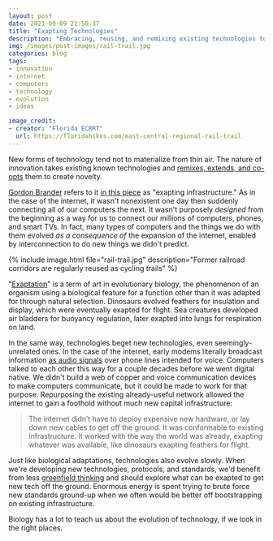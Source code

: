 ```yaml
---
layout: post
date: 2021-09-09 22:50:37
title: "Exapting Technologies"
description: "Embracing, reusing, and remixing existing technologies to build new ones."
img: /images/post-images/rail-trail.jpg
categories: blog
tags:
- innovation
- internet
- computers
- technology
- evolution
- ideas

image_credit:
- creator: "Florida ECRRT"
  url: https://floridahikes.com/east-central-regional-rail-trail
---
```


New forms of technology tend not to materialize from thin air. The nature of innovation takes existing known technologies and [remixes, extends, and co-opts](/books/ridley-how-innovation-works/ "How Innovation Works") them to create novelty.

[Gordon Brander](https://twitter.com/gordonbrander "Gordon Brander on Twitter") refers to it [in this piece](https://subconscious.substack.com/p/exapt-existing-infrastructure "Exapt Existing Infrastructure") as "exapting infrastructure." As in the case of the internet, it wasn't nonexistent one day then suddenly connecting all of our computers the next. It wasn't purposely _designed_ from the beginning as a way for us to connect our millions of computers, phones, and smart TVs. In fact, many types of computers and the things we do with them evolved _as a consequence of_ the expansion of the internet, enabled by interconnection to do new things we didn't predict.

{% include image.html file="rail-trail.jpg" description="Former railroad corridors are regularly reused as cycling trails" %}

"[Exaptation](https://en.wikipedia.org/wiki/Exaptation "Exaptation")" is a term of art in evolutionary biology, the phenomenon of an organism using a biological feature for a function other than it was adapted for through natural selection. Dinosaurs evolved feathers for insulation and display, which were eventually exapted for flight. Sea creatures developed air bladders for buoyancy regulation, later exapted into lungs for respiration on land.

In the same way, technologies beget new technologies, even seemingly-unrelated ones. In the case of the internet, early modems literally broadcast information [as audio signals](https://en.wikipedia.org/wiki/Acoustic_coupler "Acoustic coupler") over phone lines intended for voice. Computers talked to each other this way for a couple decades before we went digital native. We didn't build a web of copper and voice communication devices to make computers communicate, but it could be made to work for that purpose. Repurposing the existing already-useful network allowed the internet to gain a foothold without much new capital infrastructure:

>The internet didn’t have to deploy expensive new hardware, or lay down new cables to get off the ground. It was conformable to existing infrastructure. It worked with the way the world was already, exapting whatever was available, like dinosaurs exapting feathers for flight.

Just like biological adaptations, technologies also evolve slowly. When we're developing new technologies, protocols, and standards, we'd benefit from less [greenfield thinking](https://en.wikipedia.org/wiki/Greenfield_project "Greenfield project") and should explore what can be exapted to get new tech off the ground. Enormous energy is spent trying to brute force new standards ground-up when we often would be better off bootstrapping on existing infrastructure.

Biology has a lot to teach us about the evolution of technology, if we look in the right places.
